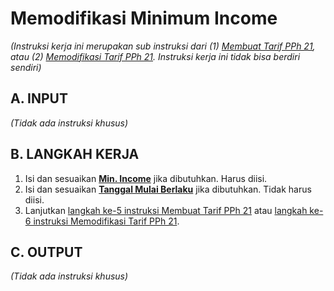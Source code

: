 # Memodifikasi Minimum Income

*(Instruksi kerja ini merupakan sub instruksi dari (1) [Membuat Tarif PPh 21](./membuat.md), atau (2) [Memodifikasi Tarif PPh 21](./memodifikasi.md). Instruksi kerja ini tidak bisa berdiri sendiri)*

## A. INPUT

*(Tidak ada instruksi khusus)*

## B. LANGKAH KERJA

1. Isi dan sesuaikan **[Min. Income](./penjelasan.md#field-min-income)** jika dibutuhkan. Harus diisi.
2. Isi dan sesuaikan **[Tanggal Mulai Berlaku](./penjelasan.md#field-date)** jika dibutuhkan. Tidak harus diisi.
3. Lanjutkan [langkah ke-5 instruksi Membuat Tarif PPh 21](./membuat.md#l5) atau [langkah ke-6 instruksi Memodifikasi Tarif PPh 21](./memodifikasi.md#l6).

## C. OUTPUT

*(Tidak ada instruksi khusus)*
